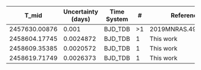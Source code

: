 |T_mid        |Uncertainty (days)|Time System|#  |Reference                             |
|-------------|------------------|-----------|---|--------------------------------------|
|2457630.00876|0.001             |BJD_TDB    |>1 |2019MNRAS.490.1479H                   |
|2458604.17745|0.0024872         |BJD_TDB    |1  |This work                             |
|2458609.35385|0.0020572         |BJD_TDB    |1  |This work                             |
|2458619.71749|0.0026373         |BJD_TDB    |1  |This work                             |
